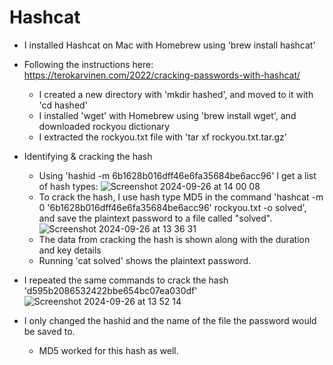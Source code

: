 # Hashcat

- I installed Hashcat on Mac with Homebrew using 'brew install hashcat'
- Following the instructions here: https://terokarvinen.com/2022/cracking-passwords-with-hashcat/
  - I created a new directory with 'mkdir hashed', and moved to it with 'cd hashed'
  - I installed 'wget' with Homebrew using 'brew install wget', and downloaded rockyou dictionary
  - I extracted the rockyou.txt file with 'tar xf rockyou.txt.tar.gz'

- Identifying & cracking the hash
  - Using 'hashid -m 6b1628b016dff46e6fa35684be6acc96' I get a list of hash types:
  ![Screenshot 2024-09-26 at 14 00 08](https://github.com/user-attachments/assets/6ca4c3a4-8f97-4bd3-aab2-42dae8872aba)
  - To crack the hash, I use hash type MD5 in the command 'hashcat -m 0 '6b1628b016dff46e6fa35684be6acc96' rockyou.txt -o solved', and save the plaintext password to a file called "solved".
  ![Screenshot 2024-09-26 at 13 36 31](https://github.com/user-attachments/assets/830d64b4-6c4c-4db4-a7db-d44afa8527ac)
  - The data from cracking the hash is shown along with the duration and key details
  - Running 'cat solved' shows the plaintext password.

- I repeated the same commands to crack the hash 'd595b2086532422bbe654bc07ea030df'
![Screenshot 2024-09-26 at 13 52 14](https://github.com/user-attachments/assets/4a385ed0-39b6-4027-81d9-808b9a8b733b)
- I only changed the hashid and the name of the file the password would be saved to.
  - MD5 worked for this hash as well.

